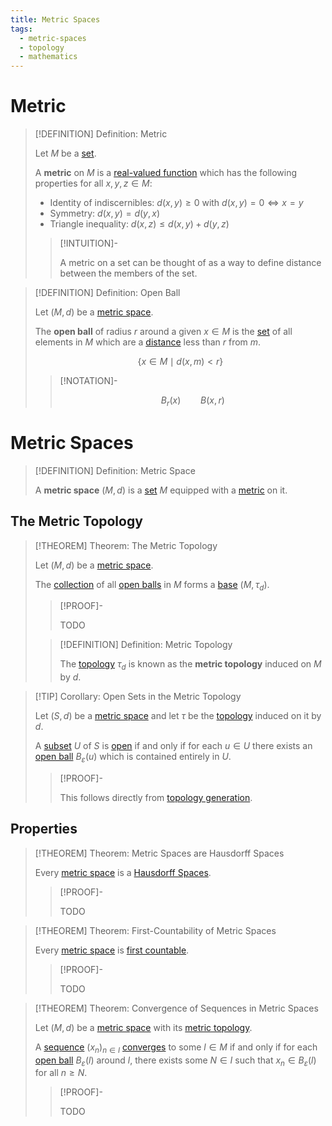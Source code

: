 ```yaml
---
title: Metric Spaces
tags:
  - metric-spaces
  - topology
  - mathematics
---
```


# Metric

>[!DEFINITION] Definition: Metric
>
>Let $M$ be a [set](../../Set%20Theory/Sets.md).
>
>A **metric** on $M$ is a [real-valued function](../../Analysis/Real%20Analysis/Real-Valued%20Function.md) which has the following properties for all $x, y, z \in M$:
>
>- Identity of indiscernibles: $d(x, y) \ge 0$ with $d(x, y) = 0 \iff x = y$
>- Symmetry: $d(x,y) = d(y,x)$
>- Triangle inequality: $d(x,z) \le d(x,y) + d(y,z)$
>
>>[!INTUITION]-
>>
>>A metric on a set can be thought of as a way to define distance between the members of the set.
>> 
>

>[!DEFINITION] Definition: Open Ball
>
>Let $(M, d)$ be a [metric space](./index.md).
>
>The **open ball** of radius $r$ around a given $x \in M$ is the [set](../../Set%20Theory/Sets.md) of all elements in $M$ which are a [distance](./index.md) less than $r$ from $m$.
>
>$$
>\{x \in M \mid d(x, m)  \lt r\}
>$$
>
>>[!NOTATION]-
>>
>>$$
>>B_r(x) \qquad B(x, r)
>>$$
>>
>

# Metric Spaces

>[!DEFINITION] Definition: Metric Space
>
>A **metric space** $(M, d)$ is a [set](../../Set%20Theory/Sets.md) $M$ equipped with a [metric](./index.md) on it.
>

## The Metric Topology

>[!THEOREM] Theorem: The Metric Topology
>
>Let $(M,d)$ be a [metric space](./index.md).
>
>The [collection](../../Set%20Theory/Collections/Collections.md) of all [open balls](./index.md) in $M$ forms a [base](../Bases/index.md) $(M, \tau_d)$.
>
>>[!PROOF]-
>>
>>TODO
>>
>
>>[!DEFINITION] Definition: Metric Topology
>>
>>The [topology](../Topological%20Spaces/index.md) $\tau_d$ is known as the **metric topology** induced on $M$ by $d$.
>>
>

>[!TIP] Corollary: Open Sets in the Metric Topology
>
>Let $(S,d)$ be a [metric space](./index.md) and let $\tau$ be the [topology](./index.md) induced on it by $d$.
>
>A [subset](../../Set%20Theory/Sets.md) $U$ of $S$ is [open](../Topological%20Spaces/Open%20Sets.md) if and only if for each $u \in U$ there exists an [open ball](./index.md) $B_\varepsilon (u)$ which is contained entirely in $U$.
>
>>[!PROOF]-
>>
>>This follows directly from [topology generation](../Bases/index.md).
>>
>

## Properties

>[!THEOREM] Theorem: Metric Spaces are Hausdorff Spaces
>
>Every [metric space](./index.md) is a [Hausdorff Spaces](../Hausdorff%20Spaces.md).
>
>>[!PROOF]-
>>
>>TODO
>>
>

>[!THEOREM] Theorem: First-Countability of Metric Spaces
>
>Every [metric space](./index.md) is [first countable](../Bases/First-Countability%20Axiom.md).
>
>>[!PROOF]-
>>
>>TODO
>>
>

>[!THEOREM] Theorem: Convergence of Sequences in Metric Spaces
>
>Let $(M, d)$ be a [metric space](./index.md) with its [metric topology](./index.md).
>
>A [sequence](../../Analysis/Functions/Sequences/Sequences.md) $(x_n)_{n\in I}$ [converges](../../Analysis/Functions/Sequences/Convergence%20of%20Sequences.md) to some $l \in M$ if and only if for each [open ball](./index.md) $B_\varepsilon(l)$ around $l$, there exists some $N \in I$ such that $x_n \in B_\varepsilon(l)$ for all $n \ge N$.
>
>>[!PROOF]-
>>
>>TODO
>>
>